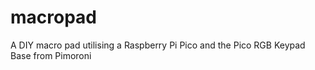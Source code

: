 # macropad
A DIY macro pad utilising a Raspberry Pi Pico and the Pico RGB Keypad Base from Pimoroni
